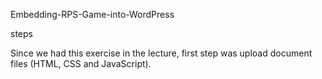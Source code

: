 Embedding-RPS-Game-into-WordPress

steps 

Since we had this exercise in the lecture, first step was upload document files (HTML, CSS and JavaScript). 



